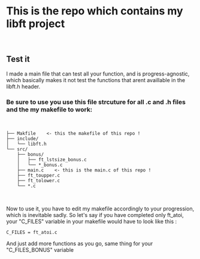 # This is the repo which contains my libft project

<br/>

## Test it
I made a main file that can test all your function, and is progress-agnostic, which basically makes it not test the functions that arent availlable in 
the libft.h header.

### Be sure to use you use this file strcuture for all  .c and .h files and the my makefile to work:

<br/>

```
├── Makfile    <- this the makefile of this repo !
├── include/
│   └── libft.h
└── src/
    ├── bonus/
    │   ├── ft_lstsize_bonus.c
    │   └── *_bonus.c
    ├── main.c    <- this is the main.c of this repo !
    ├── ft_toupper.c
    ├── ft_tolower.c
    └── *.c
```

<br/>

Now to use it, you have to edit my makefile accordingly to your progression, which is inevitable sadly.
So let's say if you have completed only ft_atoi, your "C_FILES" variable in your makefile would have to look like this :
```
C_FILES = ft_atoi.c
```
And just add more functions as you go, same thing for your "C_FILES_BONUS" variable

<br/>


